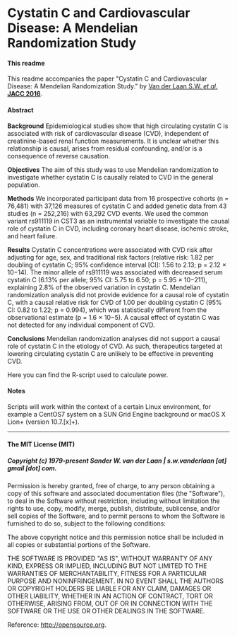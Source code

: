 Cystatin C and Cardiovascular Disease: A Mendelian Randomization Study
===========================================================

#### This readme
This readme accompanies the paper "Cystatin C and Cardiovascular Disease: A Mendelian Randomization Study." by [Van der Laan S.W. *et al*. **JACC 2016**](https://www.sciencedirect.com/science/article/pii/S0735109716344382?via%3Dihub).

#### Abstract
**Background** Epidemiological studies show that high circulating cystatin C is associated with risk of cardiovascular disease (CVD), independent of creatinine-based renal function measurements. It is unclear whether this relationship is causal, arises from residual confounding, and/or is a consequence of reverse causation.

**Objectives** The aim of this study was to use Mendelian randomization to investigate whether cystatin C is causally related to CVD in the general population.

**Methods** We incorporated participant data from 16 prospective cohorts (n = 76,481) with 37,126 measures of cystatin C and added genetic data from 43 studies (n = 252,216) with 63,292 CVD events. We used the common variant rs911119 in CST3 as an instrumental variable to investigate the causal role of cystatin C in CVD, including coronary heart disease, ischemic stroke, and heart failure.

**Results** Cystatin C concentrations were associated with CVD risk after adjusting for age, sex, and traditional risk factors (relative risk: 1.82 per doubling of cystatin C; 95% confidence interval [CI]: 1.56 to 2.13; p = 2.12 × 10−14). The minor allele of rs911119 was associated with decreased serum cystatin C (6.13% per allele; 95% CI: 5.75 to 6.50; p = 5.95 × 10−211), explaining 2.8% of the observed variation in cystatin C. Mendelian randomization analysis did not provide evidence for a causal role of cystatin C, with a causal relative risk for CVD of 1.00 per doubling cystatin C (95% CI: 0.82 to 1.22; p = 0.994), which was statistically different from the observational estimate (p = 1.6 × 10−5). A causal effect of cystatin C was not detected for any individual component of CVD.

**Conclusions** Mendelian randomization analyses did not support a causal role of cystatin C in the etiology of CVD. As such, therapeutics targeted at lowering circulating cystatin C are unlikely to be effective in preventing CVD.

Here you can find the R-script used to calculate power.


#### Notes
Scripts will work within the context of a certain Linux environment, for example a CentOS7 system on a SUN Grid Engine background or macOS X Lion+ (version 10.7.[x]+). 


--------------

#### The MIT License (MIT)
##### Copyright (c) 1979-present Sander W. van der Laan | s.w.vanderlaan [at] gmail [dot] com.

Permission is hereby granted, free of charge, to any person obtaining a copy of this software and associated documentation files (the "Software"), to deal in the Software without restriction, including without limitation the rights to use, copy, modify, merge, publish, distribute, sublicense, and/or sell copies of the Software, and to permit persons to whom the Software is furnished to do so, subject to the following conditions:   

The above copyright notice and this permission notice shall be included in all copies or substantial portions of the Software.

THE SOFTWARE IS PROVIDED "AS IS", WITHOUT WARRANTY OF ANY KIND, EXPRESS OR IMPLIED, INCLUDING BUT NOT LIMITED TO THE WARRANTIES OF MERCHANTABILITY, FITNESS FOR A PARTICULAR PURPOSE AND NONINFRINGEMENT. IN NO EVENT SHALL THE AUTHORS OR COPYRIGHT HOLDERS BE LIABLE FOR ANY CLAIM, DAMAGES OR OTHER LIABILITY, WHETHER IN AN ACTION OF CONTRACT, TORT OR OTHERWISE, ARISING FROM, OUT OF OR IN CONNECTION WITH THE SOFTWARE OR THE USE OR OTHER DEALINGS IN THE SOFTWARE.

Reference: http://opensource.org.
